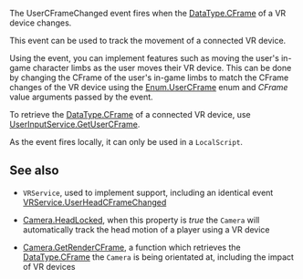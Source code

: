 The UserCFrameChanged event fires when the [DataType.CFrame](https://developer.roblox.com/search#stq=CFrame) of a VR device changes.

This event can be used to track the movement of a connected VR device.

Using the event, you can implement features such as moving the user's in-game character limbs as the user moves their VR device. This can be done by changing the CFrame of the user's in-game limbs to match the CFrame changes of the VR device using the [Enum.UserCFrame](https://developer.roblox.com/search#stq=UserCFrame) enum and *CFrame* value arguments passed by the event.

To retrieve the [DataType.CFrame](https://developer.roblox.com/search#stq=CFrame) of a connected VR device, use [UserInputService.GetUserCFrame](https://developer.roblox.com/api-reference/function/UserInputService/GetUserCFrame).

As the event fires locally, it can only be used in a `LocalScript`.

## See also

- `VRService`, used to implement support, including an identical event [VRService.UserHeadCFrameChanged](https://developer.roblox.com/search#stq=UserHeadCFrameChanged)

 - [Camera.HeadLocked](https://developer.roblox.com/api-reference/property/Camera/HeadLocked), when this property is *true* the `Camera` will automatically track the head motion of a player using a VR device

 - [Camera.GetRenderCFrame](https://developer.roblox.com/api-reference/function/Camera/GetRenderCFrame), a function which retrieves the [DataType.CFrame](https://developer.roblox.com/search#stq=CFrame) the `Camera` is being orientated at, including the impact of VR devices